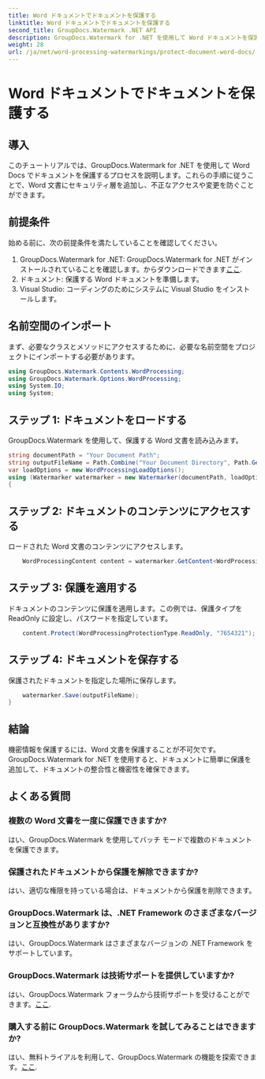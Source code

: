 ```yaml
---
title: Word ドキュメントでドキュメントを保護する
linktitle: Word ドキュメントでドキュメントを保護する
second_title: GroupDocs.Watermark .NET API
description: GroupDocs.Watermark for .NET を使用して Word ドキュメントを保護する方法を学びます。ステップバイステップのチュートリアルに従って、ドキュメントにセキュリティを簡単に追加します。
weight: 28
url: /ja/net/word-processing-watermarkings/protect-document-word-docs/
---
```


# Word ドキュメントでドキュメントを保護する

## 導入
このチュートリアルでは、GroupDocs.Watermark for .NET を使用して Word Docs でドキュメントを保護するプロセスを説明します。これらの手順に従うことで、Word 文書にセキュリティ層を追加し、不正なアクセスや変更を防ぐことができます。
## 前提条件
始める前に、次の前提条件を満たしていることを確認してください。
1.  GroupDocs.Watermark for .NET: GroupDocs.Watermark for .NET がインストールされていることを確認します。からダウンロードできます[ここ](https://releases.groupdocs.com/Watermark/net/).
2. ドキュメント: 保護する Word ドキュメントを準備します。
3. Visual Studio: コーディングのためにシステムに Visual Studio をインストールします。

## 名前空間のインポート
まず、必要なクラスとメソッドにアクセスするために、必要な名前空間をプロジェクトにインポートする必要があります。
```csharp
using GroupDocs.Watermark.Contents.WordProcessing;
using GroupDocs.Watermark.Options.WordProcessing;
using System.IO;
using System;
```
## ステップ 1: ドキュメントをロードする
GroupDocs.Watermark を使用して、保護する Word 文書を読み込みます。
```csharp
string documentPath = "Your Document Path";
string outputFileName = Path.Combine("Your Document Directory", Path.GetFileName(documentPath));
var loadOptions = new WordProcessingLoadOptions();
using (Watermarker watermarker = new Watermarker(documentPath, loadOptions))
{
```
## ステップ 2: ドキュメントのコンテンツにアクセスする
ロードされた Word 文書のコンテンツにアクセスします。
```csharp
    WordProcessingContent content = watermarker.GetContent<WordProcessingContent>();
```
## ステップ 3: 保護を適用する
ドキュメントのコンテンツに保護を適用します。この例では、保護タイプを ReadOnly に設定し、パスワードを指定しています。
```csharp
    content.Protect(WordProcessingProtectionType.ReadOnly, "7654321");
```
## ステップ 4: ドキュメントを保存する
保護されたドキュメントを指定した場所に保存します。
```csharp
    watermarker.Save(outputFileName);
}
```

## 結論
機密情報を保護するには、Word 文書を保護することが不可欠です。 GroupDocs.Watermark for .NET を使用すると、ドキュメントに簡単に保護を追加して、ドキュメントの整合性と機密性を確保できます。
## よくある質問
### 複数の Word 文書を一度に保護できますか?
はい、GroupDocs.Watermark を使用してバッチ モードで複数のドキュメントを保護できます。
### 保護されたドキュメントから保護を解除できますか?
はい、適切な権限を持っている場合は、ドキュメントから保護を削除できます。
### GroupDocs.Watermark は、.NET Framework のさまざまなバージョンと互換性がありますか?
はい、GroupDocs.Watermark はさまざまなバージョンの .NET Framework をサポートしています。
### GroupDocs.Watermark は技術サポートを提供していますか?
はい、GroupDocs.Watermark フォーラムから技術サポートを受けることができます。[ここ](https://forum.groupdocs.com/c/watermark/19).
### 購入する前に GroupDocs.Watermark を試してみることはできますか?
はい、無料トライアルを利用して、GroupDocs.Watermark の機能を探索できます。[ここ](https://releases.groupdocs.com/).